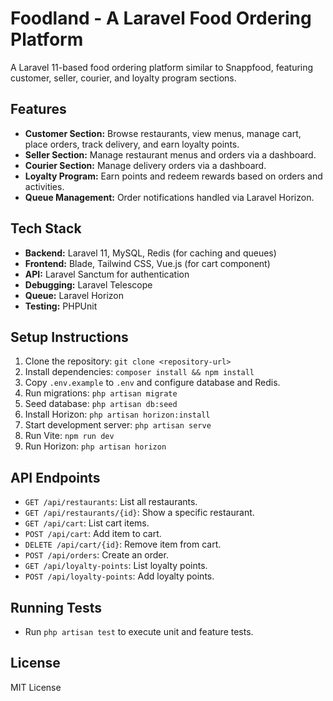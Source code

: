 # Foodland - A Laravel Food Ordering Platform

A Laravel 11-based food ordering platform similar to Snappfood, featuring customer, seller, courier, and loyalty program sections.

## Features
- **Customer Section:** Browse restaurants, view menus, manage cart, place orders, track delivery, and earn loyalty points.
- **Seller Section:** Manage restaurant menus and orders via a dashboard.
- **Courier Section:** Manage delivery orders via a dashboard.
- **Loyalty Program:** Earn points and redeem rewards based on orders and activities.
- **Queue Management:** Order notifications handled via Laravel Horizon.

## Tech Stack
- **Backend:** Laravel 11, MySQL, Redis (for caching and queues)
- **Frontend:** Blade, Tailwind CSS, Vue.js (for cart component)
- **API:** Laravel Sanctum for authentication
- **Debugging:** Laravel Telescope
- **Queue:** Laravel Horizon
- **Testing:** PHPUnit

## Setup Instructions
1. Clone the repository: `git clone <repository-url>`
2. Install dependencies: `composer install && npm install`
3. Copy `.env.example` to `.env` and configure database and Redis.
4. Run migrations: `php artisan migrate`
5. Seed database: `php artisan db:seed`
6. Install Horizon: `php artisan horizon:install`
7. Start development server: `php artisan serve`
8. Run Vite: `npm run dev`
9. Run Horizon: `php artisan horizon`

## API Endpoints
- `GET /api/restaurants`: List all restaurants.
- `GET /api/restaurants/{id}`: Show a specific restaurant.
- `GET /api/cart`: List cart items.
- `POST /api/cart`: Add item to cart.
- `DELETE /api/cart/{id}`: Remove item from cart.
- `POST /api/orders`: Create an order.
- `GET /api/loyalty-points`: List loyalty points.
- `POST /api/loyalty-points`: Add loyalty points.

## Running Tests
- Run `php artisan test` to execute unit and feature tests.

## License
MIT License

